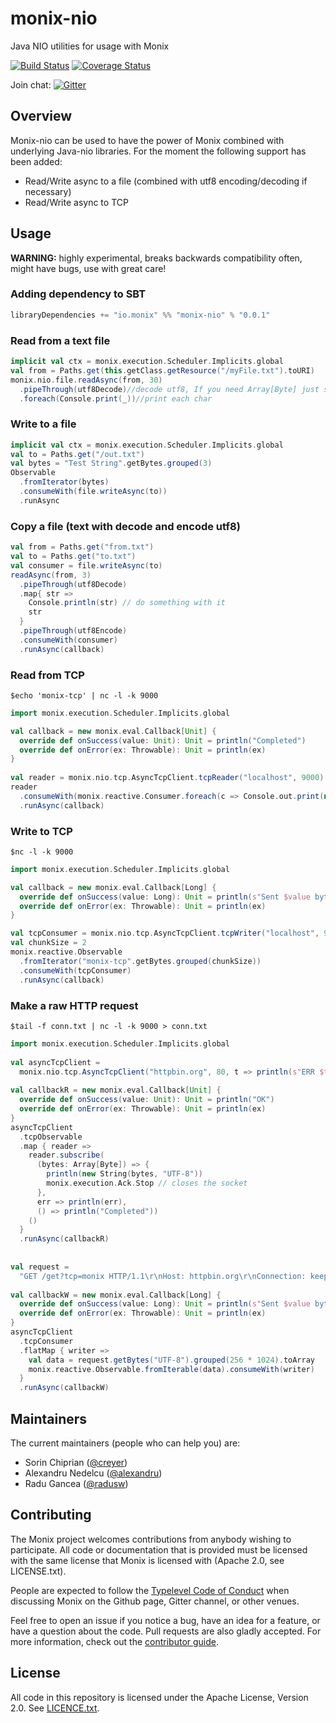# monix-nio

Java NIO utilities for usage with Monix

[![Build Status](https://travis-ci.org/monix/monix-nio.svg?branch=master)](https://travis-ci.org/monix/monix-nio)
[![Coverage Status](https://codecov.io/gh/monix/monix-nio/coverage.svg?branch=master)](https://codecov.io/gh/monix/monix-nio?branch=master)


Join chat:
[![Gitter](https://badges.gitter.im/Join%20Chat.svg)](https://gitter.im/monix/monix?utm_source=badge&utm_medium=badge&utm_campaign=pr-badge&utm_content=badge)

## Overview
Monix-nio can be used to have the power of Monix combined with underlying Java-nio libraries.
For the moment the following support has been added:

- Read/Write async to a file (combined with utf8 encoding/decoding if necessary)
- Read/Write async to TCP

## Usage

**WARNING:** highly experimental, breaks backwards compatibility often, 
might have bugs, use with great care!

### Adding dependency to SBT

```scala
libraryDependencies += "io.monix" %% "monix-nio" % "0.0.1"
```

### Read from a text file

```scala
implicit val ctx = monix.execution.Scheduler.Implicits.global
val from = Paths.get(this.getClass.getResource("/myFile.txt").toURI)
monix.nio.file.readAsync(from, 30)
  .pipeThrough(utf8Decode)//decode utf8, If you need Array[Byte] just skip the decoding
  .foreach(Console.print(_))//print each char
```

### Write to a file

```scala
implicit val ctx = monix.execution.Scheduler.Implicits.global
val to = Paths.get("/out.txt")
val bytes = "Test String".getBytes.grouped(3)
Observable
  .fromIterator(bytes)
  .consumeWith(file.writeAsync(to))
  .runAsync
```

### Copy a file (text with decode and encode utf8)

```scala
val from = Paths.get("from.txt")
val to = Paths.get("to.txt")
val consumer = file.writeAsync(to)
readAsync(from, 3)
  .pipeThrough(utf8Decode)
  .map{ str =>
    Console.println(str) // do something with it
    str
  }
  .pipeThrough(utf8Encode)
  .consumeWith(consumer)
  .runAsync(callback)
```

### Read from TCP
```commandline
$echo 'monix-tcp' | nc -l -k 9000
```
```scala
import monix.execution.Scheduler.Implicits.global

val callback = new monix.eval.Callback[Unit] {
  override def onSuccess(value: Unit): Unit = println("Completed")
  override def onError(ex: Throwable): Unit = println(ex)
}
    
val reader = monix.nio.tcp.AsyncTcpClient.tcpReader("localhost", 9000)
reader
  .consumeWith(monix.reactive.Consumer.foreach(c => Console.out.print(new String(c))))
  .runAsync(callback)
```

### Write to TCP
```commandline
$nc -l -k 9000
```
```scala
import monix.execution.Scheduler.Implicits.global

val callback = new monix.eval.Callback[Long] {
  override def onSuccess(value: Long): Unit = println(s"Sent $value bytes")
  override def onError(ex: Throwable): Unit = println(ex)
}

val tcpConsumer = monix.nio.tcp.AsyncTcpClient.tcpWriter("localhost", 9000)
val chunkSize = 2
monix.reactive.Observable
  .fromIterator("monix-tcp".getBytes.grouped(chunkSize))
  .consumeWith(tcpConsumer)
  .runAsync(callback)
```

### Make a raw HTTP request
```commandline
$tail -f conn.txt | nc -l -k 9000 > conn.txt
```
```scala
import monix.execution.Scheduler.Implicits.global
  
val asyncTcpClient = 
  monix.nio.tcp.AsyncTcpClient("httpbin.org", 80, t => println(s"ERR $t")) // or use localhost:9000
  
val callbackR = new monix.eval.Callback[Unit] {
  override def onSuccess(value: Unit): Unit = println("OK")
  override def onError(ex: Throwable): Unit = println(ex)
}
asyncTcpClient
  .tcpObservable
  .map { reader =>
    reader.subscribe(
      (bytes: Array[Byte]) => {
        println(new String(bytes, "UTF-8"))
        monix.execution.Ack.Stop // closes the socket
      },
      err => println(err),
      () => println("Completed"))
    ()
  }
  .runAsync(callbackR)
  
  
val request = 
  "GET /get?tcp=monix HTTP/1.1\r\nHost: httpbin.org\r\nConnection: keep-alive\r\n\r\n"
  
val callbackW = new monix.eval.Callback[Long] {
  override def onSuccess(value: Long): Unit = println(s"Sent $value bytes")
  override def onError(ex: Throwable): Unit = println(ex)
}   
asyncTcpClient
  .tcpConsumer
  .flatMap { writer =>
    val data = request.getBytes("UTF-8").grouped(256 * 1024).toArray
    monix.reactive.Observable.fromIterable(data).consumeWith(writer)
  }
  .runAsync(callbackW)
```

## Maintainers

The current maintainers (people who can help you) are:

- Sorin Chiprian ([@creyer](https://github.com/creyer))
- Alexandru Nedelcu ([@alexandru](https://github.com/alexandru))
- Radu Gancea ([@radusw](https://github.com/radusw))

## Contributing

The Monix project welcomes contributions from anybody wishing to
participate.  All code or documentation that is provided must be
licensed with the same license that Monix is licensed with (Apache
2.0, see LICENSE.txt).

People are expected to follow the
[Typelevel Code of Conduct](http://typelevel.org/conduct.html) when
discussing Monix on the Github page, Gitter channel, or other venues.

Feel free to open an issue if you notice a bug, have an idea for a
feature, or have a question about the code. Pull requests are also
gladly accepted. For more information, check out the
[contributor guide](CONTRIBUTING.md).

## License

All code in this repository is licensed under the Apache License,
Version 2.0.  See [LICENCE.txt](./LICENSE.txt).

